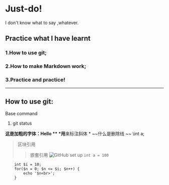# Just-do!
I don't know what to say ,whatever.
## Practice what I have learnt
### 1.How to use git;
### 2.How to make Markdown work;
### 3.Practice and practice!
---
## How to use git:
Base command
1. git status

**这是加粗的字体：Hello **
*用**来标注斜体 *
~~什么是删除线 ~~
\int a;
> 区块引用
>> 嵌套引用
![GitHub set up](Http://zh.mweb.im/asset/img/set-up-git.gif)
`int a = 100`

```
	int $i = 10;
	for($n = 0; $n <= $i; $n++) {
		echo '$n<br>';
	}

```

